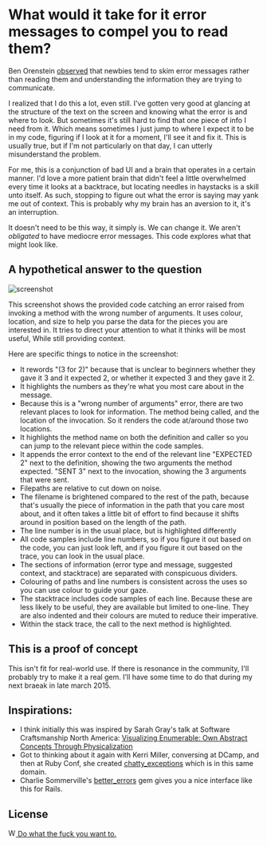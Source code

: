 What would it take for it error messages to compel you to read them?
====================================================================

Ben Orenstein [observed](https://twitter.com/r00k/status/556608103928856576)
that newbies tend to skim error messages rather than reading them
and understanding the information they are trying to communicate.

I realized that I do this a lot, even still.
I've gotten very good at glancing at the structure
of the text on the screen and knowing what the error is and where to look.
But sometimes it's still hard to find that one piece of info I need from it.
Which means sometimes I just jump to where I expect it to be in my code,
figuring if I look at it for a moment, I'll see it and fix it.
This is usually true, but if I'm not particularly on that day,
I can utterly misunderstand the problem.

For me, this is a conjunction of bad UI and a brain that operates in a certain manner.
I'd love a more patient brain that didn't feel a little overwhelmed every time it
looks at a backtrace, but locating needles in haystacks is a skill unto itself.
As such, stopping to figure out what the error is saying may yank me out of context.
This is probably why my brain has an aversion to it, it's an interruption.

It doesn't need to be this way, it simply is.
We can change it. We aren't _obligated_ to have mediocre error messages.
This code explores what that might look like.


A hypothetical answer to the question
-------------------------------------

![screenshot](https://s3.amazonaws.com/josh.cheek/images/scratch/better-reuby-commandline-errors.png)

This screenshot shows the provided code catching an error raised
from invoking a method with the wrong number of arguments.
It uses colour, location, and size to help you parse the data for the pieces you are interested in.
It tries to direct your attention to what it thinks will be most useful, While still providing context.

Here are specific things to notice in the screenshot:

* It rewords "(3 for 2)" because that is unclear to beginners whether they gave it 3 and it expected 2,
  or whether it expected 3 and they gave it 2.
* It highlights the numbers as they're what you most care about in the message.
* Because this is a "wrong number of arguments" error, there are two relevant places to look for information.
  The method being called, and the location of the invocation. So it renders the code at/around
  those two locations.
* It highlights the method name on both the definition and caller so you can jump to the relevant piece within the code samples.
* It appends the error context to the end of the relevant line "EXPECTED 2" next to the definition,
  showing the two arguments the method expected.
  "SENT 3" next to the invocation, showing the 3 arguments that were sent.
* Filepaths are relative to cut down on noise.
* The filename is brightened compared to the rest of the path,
  because that's usually the piece of information in the path that you care most about,
  and it often takes a little bit of effort to find because it
  shifts around in position based on the length of the path.
* The line number is in the usual place, but is highlighted differently
* All code samples include line numbers, so if you figure it out based on the code,
  you can just look left, and if you figure it out based on the trace, you can look in the usual place.
* The sections of information (error type and message, suggested context, and stacktrace)
  are separated with conspicuous dividers.
* Colouring of paths and line numbers is consistent across the uses so you can use colour to guide your gaze.
* The stacktrace includes code samples of each line.
  Because these are less likely to be useful, they are available but limited to one-line.
  They are also indented and their colours are muted to reduce their imperative.
* Within the stack trace, the call to the next method is highlighted.

This is a proof of concept
--------------------------

This isn't fit for real-world use.
If there is resonance in the community, I'll probably try to make it a real gem.
I'll have some time to do that during my next braeak in late march 2015.

Inspirations:
-------------

* I think initially this was inspired by Sarah Gray's talk at Software Craftsmanship North America:
  [Visualizing Enumerable: Own Abstract Concepts Through Physicalization](https://vimeo.com/54860297)
* Got to thinking about it again with Kerri Miller, conversing at DCamp,
  and then at Ruby Conf, she created [chatty_exceptions](https://github.com/kerrizor/chatty_exceptions)
  which is in this same domain.
* Charlie Sommerville's [better_errors](https://rubygems.org/gems/better_errors)
  gem gives you a nice interface like this for Rails.

License
--------

[<img src="http://www.wtfpl.net/wp-content/uploads/2012/12/wtfpl.svg" width="15" height="15" alt="WTFPL" /> Do what the fuck you want to.](http://www.wtfpl.net/)
